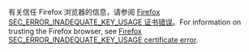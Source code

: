 <span data-ttu-id="8c595-101">有关信任 Firefox 浏览器的信息，请参阅 [Firefox SEC_ERROR_INADEQUATE_KEY_USAGE 证书错误](xref:security/enforcing-ssl#trust-ff)。</span><span class="sxs-lookup"><span data-stu-id="8c595-101">For information on trusting the Firefox browser, see [Firefox SEC_ERROR_INADEQUATE_KEY_USAGE certificate error](xref:security/enforcing-ssl#trust-ff).</span></span>